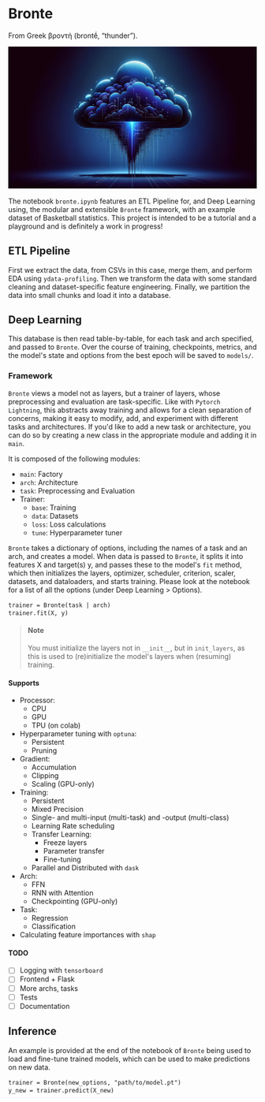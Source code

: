 # Bronte

From Greek βροντή (brontḗ, “thunder”).

![thunder](thunder.png)

The notebook `bronte.ipynb` features an ETL Pipeline for, and Deep Learning using, the modular and extensible `Bronte` framework, with an example dataset of Basketball statistics. This project is intended to be a tutorial and a playground and is definitely a work in progress!

## ETL Pipeline

First we extract the data, from CSVs in this case, merge them, and perform EDA using `ydata-profiling`. Then we transform the data with some standard cleaning and dataset-specific feature engineering. Finally, we partition the data into small chunks and load it into a database.

## Deep Learning

This database is then read table-by-table, for each task and arch specified, and passed to `Bronte`. Over the course of training, checkpoints, metrics, and the model's state and options from the best epoch will be saved to `models/`.

### Framework

`Bronte` views a model not as layers, but a trainer of layers, whose preprocessing and evaluation are task-specific. Like with `Pytorch Lightning`, this abstracts away training and allows for a clean separation of concerns, making it easy to modify, add, and experiment with different tasks and architectures. If you'd like to add a new task or architecture, you can do so by creating a new class in the appropriate module and adding it in `main`.

It is composed of the following modules:

- `main`: Factory
- `arch`: Architecture
- `task`: Preprocessing and Evaluation
- Trainer:
  - `base`: Training
  - `data`: Datasets
  - `loss`: Loss calculations
  - `tune`: Hyperparameter tuner

`Bronte` takes a dictionary of options, including the names of a task and an arch, and creates a model. When data is passed to `Bronte`, it splits it into features X and target(s) y, and passes these to the model's `fit` method, which then initializes the layers, optimizer, scheduler, criterion, scaler, datasets, and dataloaders, and starts training. Please look at the notebook for a list of all the options (under Deep Learning > Options).

    trainer = Bronte(task | arch)
    trainer.fit(X, y)

> #### Note
>
> You must initialize the layers not in `__init__`, but in `init_layers`, as this is used to (re)initialize the model's layers when (resuming) training.

#### Supports

- Processor:
  - CPU
  - GPU
  - TPU (on colab)
- Hyperparameter tuning with `optuna`:
  - Persistent
  - Pruning
- Gradient:
  - Accumulation
  - Clipping
  - Scaling (GPU-only)
- Training:
  - Persistent
  - Mixed Precision
  - Single- and multi-input (multi-task) and -output (multi-class)
  - Learning Rate scheduling
  - Transfer Learning:
    - Freeze layers
    - Parameter transfer
    - Fine-tuning
  - Parallel and Distributed with `dask`
- Arch:
  - FFN
  - RNN with Attention
  - Checkpointing (GPU-only)
- Task:
  - Regression
  - Classification
- Calculating feature importances with `shap`

#### TODO

- [ ] Logging with `tensorboard`
- [ ] Frontend + Flask
- [ ] More archs, tasks
- [ ] Tests
- [ ] Documentation

## Inference

An example is provided at the end of the notebook of `Bronte` being used to load and fine-tune trained models, which can be used to make predictions on new data.

    trainer = Bronte(new_options, "path/to/model.pt")
    y_new = trainer.predict(X_new)
